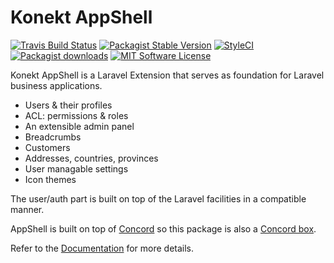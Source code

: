 # Konekt AppShell

[![Travis Build Status](https://img.shields.io/travis/artkonekt/appshell.svg?style=flat-square)](https://travis-ci.org/artkonekt/appshell)
[![Packagist Stable Version](https://img.shields.io/packagist/v/konekt/appshell.svg?style=flat-square&label=stable)](https://packagist.org/packages/konekt/appshell)
[![StyleCI](https://styleci.io/repos/74504388/shield?branch=master)](https://styleci.io/repos/74504388)
[![Packagist downloads](https://img.shields.io/packagist/dt/konekt/appshell.svg?style=flat-square)](https://packagist.org/packages/konekt/appshell)
[![MIT Software License](https://img.shields.io/badge/license-MIT-blue.svg?style=flat-square)](LICENSE)


Konekt AppShell is a Laravel Extension that serves as foundation for Laravel business applications.

- Users & their profiles
- ACL: permissions & roles
- An extensible admin panel
- Breadcrumbs
- Customers
- Addresses, countries, provinces
- User managable settings
- Icon themes

The user/auth part is built on top of the Laravel facilities in a compatible manner.

AppShell is built on top of [Concord](https://artkonekt.github.io/concord/#/overview)
so this package is also a [Concord box](https://artkonekt.github.io/concord/#/boxes).

Refer to the [Documentation](https://artkonekt.github.io/appshell) for more details.
